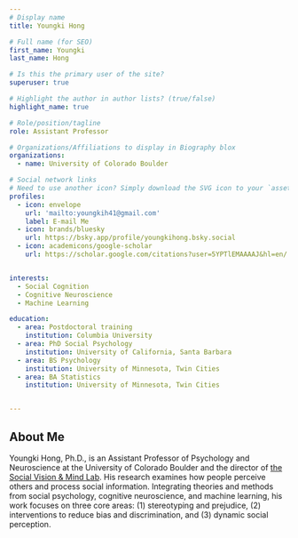 ```yaml
---
# Display name
title: Youngki Hong

# Full name (for SEO)
first_name: Youngki
last_name: Hong

# Is this the primary user of the site?
superuser: true

# Highlight the author in author lists? (true/false)
highlight_name: true

# Role/position/tagline
role: Assistant Professor

# Organizations/Affiliations to display in Biography blox
organizations:
  - name: University of Colorado Boulder

# Social network links
# Need to use another icon? Simply download the SVG icon to your `assets/media/icons/` folder.
profiles:
  - icon: envelope
    url: 'mailto:youngkih41@gmail.com'
    label: E-mail Me
  - icon: brands/bluesky
    url: https://bsky.app/profile/youngkihong.bsky.social
  - icon: academicons/google-scholar
    url: https://scholar.google.com/citations?user=5YPTlEMAAAAJ&hl=en/


interests:
  - Social Cognition
  - Cognitive Neuroscience
  - Machine Learning

education:
  - area: Postdoctoral training
    institution: Columbia University
  - area: PhD Social Psychology
    institution: University of California, Santa Barbara
  - area: BS Psychology
    institution: University of Minnesota, Twin Cities
  - area: BA Statistics
    institution: University of Minnesota, Twin Cities


---
```

## About Me

Youngki Hong, Ph.D., is an Assistant Professor of Psychology and Neuroscience at the University of Colorado Boulder and the director of [the Social Vision & Mind Lab](https://www.svmlab.org/). His research examines how people perceive others and process social information. Integrating theories and methods from social psychology, cognitive neuroscience, and machine learning, his work focuses on three core areas: (1) stereotyping and prejudice, (2) interventions to reduce bias and discrimination, and (3) dynamic social perception.
